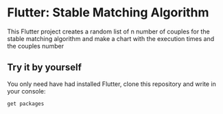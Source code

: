 # Flutter: Stable Matching Algorithm

This Flutter project creates a random list of n number of couples for the stable matching algorithm and make a chart with the execution times and the couples number

## Try it by yourself

You only need have had installed Flutter, clone this repository and write in your console:

```get packages```

